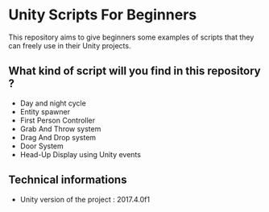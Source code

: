 # Unity Scripts For Beginners
This repository aims to give beginners some examples of scripts that they can freely use in their Unity projects.

## What kind of script will you find in this repository ?
- Day and night cycle
- Entity spawner
- First Person Controller
- Grab And Throw system
- Drag And Drop system
- Door System
- Head-Up Display using Unity events

## Technical informations
- Unity version of the project : 2017.4.0f1

